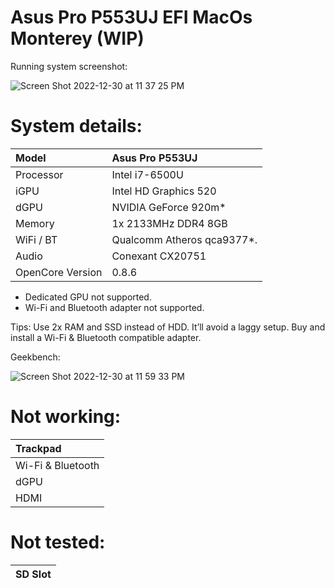 # Asus Pro P553UJ EFI MacOs Monterey (WIP)

Running system screenshot:

![Screen Shot 2022-12-30 at 11 37 25 PM](https://user-images.githubusercontent.com/72944953/210122650-7b6df91f-34f8-495d-9224-017c1d9fb6c9.png)

# System details:

| Model            | Asus Pro P553UJ                                              |
| :--------------- | :----------------------------------------------------------- |
| Processor        | Intel i7-6500U                                               |
| iGPU             | Intel HD Graphics 520                                        |
| dGPU             | NVIDIA GeForce 920m*                                         |
| Memory           | 1x 2133MHz DDR4 8GB                                          |
| WiFi / BT        | Qualcomm Atheros qca9377*.                                   |
| Audio            | Conexant CX20751                                             |
| OpenCore Version | 0.8.6                                                        |

* Dedicated GPU not supported.
* Wi-Fi and Bluetooth adapter not supported.

Tips: Use 2x RAM and SSD instead of HDD. It’ll avoid a laggy setup. Buy and install a Wi-Fi & Bluetooth compatible adapter.

Geekbench:

![Screen Shot 2022-12-30 at 11 59 33 PM](https://user-images.githubusercontent.com/72944953/210122955-2c1b289a-0ad5-4d9f-abba-acaffcfb4829.png)


# Not working:

| Trackpad                |
| :---------------------- |
| Wi-Fi & Bluetooth       |
| dGPU                    |
| HDMI                    |

# Not tested:

| SD Slot                 |
| :---------------------- |

